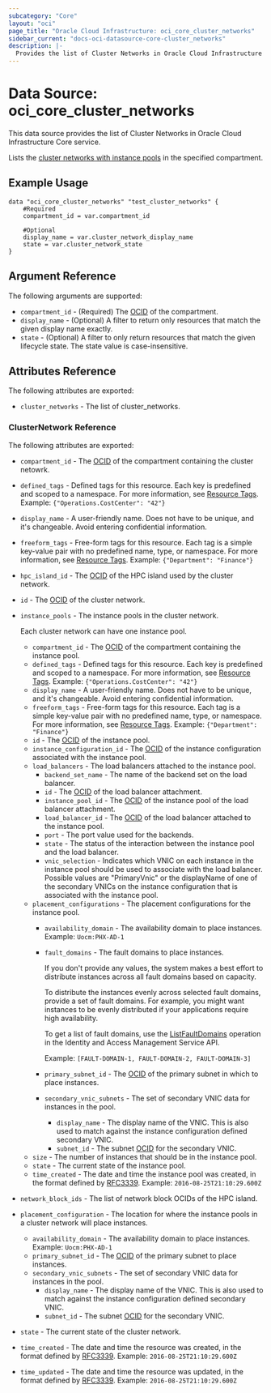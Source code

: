 ```yaml
---
subcategory: "Core"
layout: "oci"
page_title: "Oracle Cloud Infrastructure: oci_core_cluster_networks"
sidebar_current: "docs-oci-datasource-core-cluster_networks"
description: |-
  Provides the list of Cluster Networks in Oracle Cloud Infrastructure Core service
---
```


# Data Source: oci_core_cluster_networks
This data source provides the list of Cluster Networks in Oracle Cloud Infrastructure Core service.

Lists the [cluster networks with instance pools](https://docs.cloud.oracle.com/iaas/Content/Compute/Tasks/managingclusternetworks.htm)
in the specified compartment.


## Example Usage

```hcl
data "oci_core_cluster_networks" "test_cluster_networks" {
	#Required
	compartment_id = var.compartment_id

	#Optional
	display_name = var.cluster_network_display_name
	state = var.cluster_network_state
}
```

## Argument Reference

The following arguments are supported:

* `compartment_id` - (Required) The [OCID](https://docs.cloud.oracle.com/iaas/Content/General/Concepts/identifiers.htm) of the compartment.
* `display_name` - (Optional) A filter to return only resources that match the given display name exactly. 
* `state` - (Optional) A filter to only return resources that match the given lifecycle state. The state value is case-insensitive. 


## Attributes Reference

The following attributes are exported:

* `cluster_networks` - The list of cluster_networks.

### ClusterNetwork Reference

The following attributes are exported:

* `compartment_id` - The [OCID](https://docs.cloud.oracle.com/iaas/Content/General/Concepts/identifiers.htm) of the compartment containing the cluster netowrk. 
* `defined_tags` - Defined tags for this resource. Each key is predefined and scoped to a namespace. For more information, see [Resource Tags](https://docs.cloud.oracle.com/iaas/Content/General/Concepts/resourcetags.htm).  Example: `{"Operations.CostCenter": "42"}` 
* `display_name` - A user-friendly name. Does not have to be unique, and it's changeable. Avoid entering confidential information. 
* `freeform_tags` - Free-form tags for this resource. Each tag is a simple key-value pair with no predefined name, type, or namespace. For more information, see [Resource Tags](https://docs.cloud.oracle.com/iaas/Content/General/Concepts/resourcetags.htm).  Example: `{"Department": "Finance"}` 
* `hpc_island_id` - The [OCID](https://docs.cloud.oracle.com/iaas/Content/General/Concepts/identifiers.htm) of the HPC island used by the cluster network.
* `id` - The [OCID](https://docs.cloud.oracle.com/iaas/Content/General/Concepts/identifiers.htm) of the cluster network.
* `instance_pools` - The instance pools in the cluster network.

	Each cluster network can have one instance pool. 
	* `compartment_id` - The [OCID](https://docs.cloud.oracle.com/iaas/Content/General/Concepts/identifiers.htm) of the compartment containing the instance pool. 
	* `defined_tags` - Defined tags for this resource. Each key is predefined and scoped to a namespace. For more information, see [Resource Tags](https://docs.cloud.oracle.com/iaas/Content/General/Concepts/resourcetags.htm).  Example: `{"Operations.CostCenter": "42"}` 
	* `display_name` - A user-friendly name. Does not have to be unique, and it's changeable. Avoid entering confidential information. 
	* `freeform_tags` - Free-form tags for this resource. Each tag is a simple key-value pair with no predefined name, type, or namespace. For more information, see [Resource Tags](https://docs.cloud.oracle.com/iaas/Content/General/Concepts/resourcetags.htm).  Example: `{"Department": "Finance"}` 
	* `id` - The [OCID](https://docs.cloud.oracle.com/iaas/Content/General/Concepts/identifiers.htm) of the instance pool.
	* `instance_configuration_id` - The [OCID](https://docs.cloud.oracle.com/iaas/Content/General/Concepts/identifiers.htm) of the instance configuration associated with the instance pool. 
	* `load_balancers` - The load balancers attached to the instance pool. 
		* `backend_set_name` - The name of the backend set on the load balancer.
		* `id` - The [OCID](https://docs.cloud.oracle.com/iaas/Content/General/Concepts/identifiers.htm) of the load balancer attachment.
		* `instance_pool_id` - The [OCID](https://docs.cloud.oracle.com/iaas/Content/General/Concepts/identifiers.htm) of the instance pool of the load balancer attachment. 
		* `load_balancer_id` - The [OCID](https://docs.cloud.oracle.com/iaas/Content/General/Concepts/identifiers.htm) of the load balancer attached to the instance pool. 
		* `port` - The port value used for the backends.
		* `state` - The status of the interaction between the instance pool and the load balancer.
		* `vnic_selection` - Indicates which VNIC on each instance in the instance pool should be used to associate with the load balancer. Possible values are "PrimaryVnic" or the displayName of one of the secondary VNICs on the instance configuration that is associated with the instance pool. 
	* `placement_configurations` - The placement configurations for the instance pool.
		* `availability_domain` - The availability domain to place instances.  Example: `Uocm:PHX-AD-1` 
		* `fault_domains` - The fault domains to place instances.

			If you don't provide any values, the system makes a best effort to distribute instances across all fault domains based on capacity.

			To distribute the instances evenly across selected fault domains, provide a set of fault domains. For example, you might want instances to be evenly distributed if your applications require high availability.

			To get a list of fault domains, use the [ListFaultDomains](https://docs.cloud.oracle.com/iaas/api/#/en/identity/20160918/FaultDomain/ListFaultDomains) operation in the Identity and Access Management Service API.

			Example: `[FAULT-DOMAIN-1, FAULT-DOMAIN-2, FAULT-DOMAIN-3]` 
		* `primary_subnet_id` - The [OCID](https://docs.cloud.oracle.com/iaas/Content/General/Concepts/identifiers.htm) of the primary subnet in which to place instances. 
		* `secondary_vnic_subnets` - The set of secondary VNIC data for instances in the pool.
			* `display_name` - The display name of the VNIC. This is also used to match against the instance configuration defined secondary VNIC. 
			* `subnet_id` - The subnet [OCID](https://docs.cloud.oracle.com/iaas/Content/General/Concepts/identifiers.htm) for the secondary VNIC.
	* `size` - The number of instances that should be in the instance pool.
	* `state` - The current state of the instance pool.
	* `time_created` - The date and time the instance pool was created, in the format defined by [RFC3339](https://tools.ietf.org/html/rfc3339). Example: `2016-08-25T21:10:29.600Z` 
* `network_block_ids` - The list of network block OCIDs of the HPC island.
* `placement_configuration` - The location for where the instance pools in a cluster network will place instances.
	* `availability_domain` - The availability domain to place instances.  Example: `Uocm:PHX-AD-1` 
	* `primary_subnet_id` - The [OCID](https://docs.cloud.oracle.com/iaas/Content/General/Concepts/identifiers.htm) of the primary subnet to place instances. 
	* `secondary_vnic_subnets` - The set of secondary VNIC data for instances in the pool.
		* `display_name` - The display name of the VNIC. This is also used to match against the instance configuration defined secondary VNIC. 
		* `subnet_id` - The subnet [OCID](https://docs.cloud.oracle.com/iaas/Content/General/Concepts/identifiers.htm) for the secondary VNIC.
* `state` - The current state of the cluster network.
* `time_created` - The date and time the resource was created, in the format defined by [RFC3339](https://tools.ietf.org/html/rfc3339).  Example: `2016-08-25T21:10:29.600Z` 
* `time_updated` - The date and time the resource was updated, in the format defined by [RFC3339](https://tools.ietf.org/html/rfc3339).  Example: `2016-08-25T21:10:29.600Z` 

